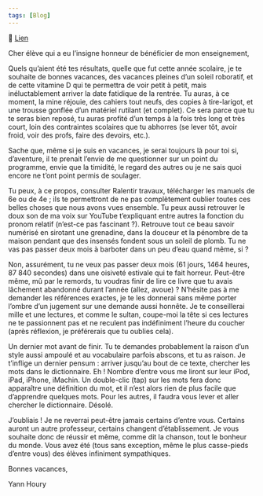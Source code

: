 ```yaml
---
tags: [Blog]
---
```


🔗 [Lien](https://www.ralentirtravaux.com/le_blog/bonnes-vacances/)

Cher élève qui a eu l’insigne honneur de bénéficier de mon enseignement,

Quels qu’aient été tes résultats, quelle que fut cette année scolaire, je te souhaite de bonnes vacances, des vacances pleines d’un soleil roboratif, et de cette vitamine D qui te permettra de voir petit à petit, mais inéluctablement arriver la date fatidique de la rentrée. Tu auras, à ce moment, la mine réjouie, des cahiers tout neufs, des copies à tire-larigot, et une trousse gonflée d’un matériel rutilant (et complet). Ce sera parce que tu te seras bien reposé, tu auras profité d’un temps à la fois très long et très court, loin des contraintes scolaires que tu abhorres (se lever tôt, avoir froid, voir des profs, faire des devoirs, etc.).

Sache que, même si je suis en vacances, je serai toujours là pour toi si, d’aventure, il te prenait l’envie de me questionner sur un point du programme, envie que la timidité, le regard des autres ou je ne sais quoi encore ne t’ont point permis de soulager.

Tu peux, à ce propos, consulter Ralentir travaux, télécharger les manuels de 6e ou de 4e ; ils te permettront de ne pas complètement oublier toutes ces belles choses que nous avons vues ensemble. Tu peux aussi retrouver le doux son de ma voix sur YouTube t’expliquant entre autres la fonction du pronom relatif (n’est-ce pas fascinant ?). Retrouve tout ce beau savoir numérisé en sirotant une grenadine, dans la douceur et la pénombre de ta maison pendant que des insensés fondent sous un soleil de plomb. Tu ne vas pas passer deux mois à barboter dans un peu d’eau quand même, si ?

Non, assurément, tu ne veux pas passer deux mois (61 jours, 1464 heures, 87 840 secondes) dans une oisiveté estivale qui te fait horreur. Peut-être même, mû par le remords, tu voudras finir de lire ce livre que tu avais lâchement abandonné durant l’année (allez, avoue) ? N’hésite pas à me demander les références exactes, je te les donnerai sans même porter l’ombre d’un jugement sur une demande aussi honnête. Je te conseillerai mille et une lectures, et comme le sultan, coupe-moi la tête si ces lectures ne te passionnent pas et ne reculent pas indéfiniment l’heure du coucher (après réflexion, je préférerais que tu oublies cela).

Un dernier mot avant de finir. Tu te demandes probablement la raison d’un style aussi ampoulé et au vocabulaire parfois abscons, et tu as raison. Je t’inflige un dernier pensum : arriver jusqu’au bout de ce texte, chercher les mots dans le dictionnaire. Eh ! Nombre d’entre vous me liront sur leur iPod, iPad, iPhone, iMachin. Un double-clic (tap) sur les mots fera donc apparaître une définition du mot, et il n’est alors rien de plus facile que d’apprendre quelques mots. Pour les autres, il faudra vous lever et aller chercher le dictionnaire. Désolé.

J’oubliais ! Je ne reverrai peut-être jamais certains d’entre vous. Certains auront un autre professeur, certains changent d’établissement. Je vous souhaite donc de réussir et même, comme dit la chanson, tout le bonheur du monde. Vous avez été (tous sans exception, même le plus casse-pieds d’entre vous) des élèves infiniment sympathiques.

Bonnes vacances,

Yann Houry


